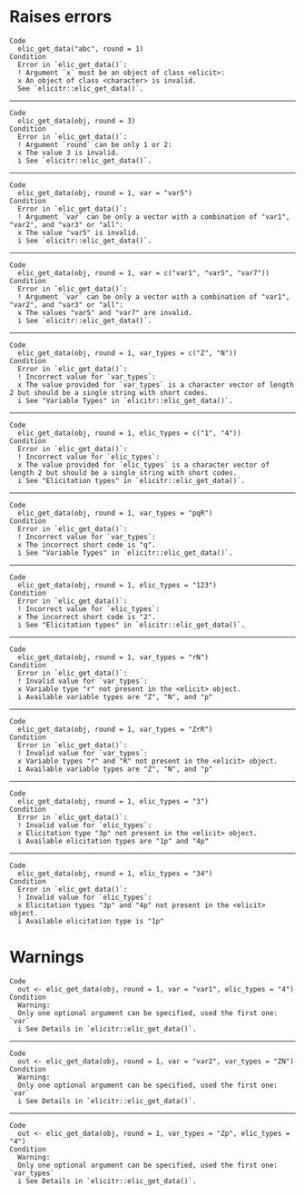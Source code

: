 # Raises errors

    Code
      elic_get_data("abc", round = 1)
    Condition
      Error in `elic_get_data()`:
      ! Argument `x` must be an object of class <elicit>:
      x An object of class <character> is invalid.
      See `elicitr::elic_get_data()`.

---

    Code
      elic_get_data(obj, round = 3)
    Condition
      Error in `elic_get_data()`:
      ! Argument `round` can be only 1 or 2:
      x The value 3 is invalid.
      i See `elicitr::elic_get_data()`.

---

    Code
      elic_get_data(obj, round = 1, var = "var5")
    Condition
      Error in `elic_get_data()`:
      ! Argument `var` can be only a vector with a combination of "var1", "var2", and "var3" or "all":
      x The value "var5" is invalid.
      i See `elicitr::elic_get_data()`.

---

    Code
      elic_get_data(obj, round = 1, var = c("var1", "var5", "var7"))
    Condition
      Error in `elic_get_data()`:
      ! Argument `var` can be only a vector with a combination of "var1", "var2", and "var3" or "all":
      x The values "var5" and "var7" are invalid.
      i See `elicitr::elic_get_data()`.

---

    Code
      elic_get_data(obj, round = 1, var_types = c("Z", "N"))
    Condition
      Error in `elic_get_data()`:
      ! Incorrect value for `var_types`:
      x The value provided for `var_types` is a character vector of length 2 but should be a single string with short codes.
      i See "Variable Types" in `elicitr::elic_get_data()`.

---

    Code
      elic_get_data(obj, round = 1, elic_types = c("1", "4"))
    Condition
      Error in `elic_get_data()`:
      ! Incorrect value for `elic_types`:
      x The value provided for `elic_types` is a character vector of length 2 but should be a single string with short codes.
      i See "Elicitation types" in `elicitr::elic_get_data()`.

---

    Code
      elic_get_data(obj, round = 1, var_types = "pqR")
    Condition
      Error in `elic_get_data()`:
      ! Incorrect value for `var_types`:
      x The incorrect short code is "q".
      i See "Variable Types" in `elicitr::elic_get_data()`.

---

    Code
      elic_get_data(obj, round = 1, elic_types = "123")
    Condition
      Error in `elic_get_data()`:
      ! Incorrect value for `elic_types`:
      x The incorrect short code is "2".
      i See "Elicitation types" in `elicitr::elic_get_data()`.

---

    Code
      elic_get_data(obj, round = 1, var_types = "rN")
    Condition
      Error in `elic_get_data()`:
      ! Invalid value for `var_types`:
      x Variable type "r" not present in the <elicit> object.
      i Available variable types are "Z", "N", and "p"

---

    Code
      elic_get_data(obj, round = 1, var_types = "ZrR")
    Condition
      Error in `elic_get_data()`:
      ! Invalid value for `var_types`:
      x Variable types "r" and "R" not present in the <elicit> object.
      i Available variable types are "Z", "N", and "p"

---

    Code
      elic_get_data(obj, round = 1, elic_types = "3")
    Condition
      Error in `elic_get_data()`:
      ! Invalid value for `elic_types`:
      x Elicitation type "3p" not present in the <elicit> object.
      i Available elicitation types are "1p" and "4p"

---

    Code
      elic_get_data(obj, round = 1, elic_types = "34")
    Condition
      Error in `elic_get_data()`:
      ! Invalid value for `elic_types`:
      x Elicitation types "3p" and "4p" not present in the <elicit> object.
      i Available elicitation type is "1p"

# Warnings

    Code
      out <- elic_get_data(obj, round = 1, var = "var1", elic_types = "4")
    Condition
      Warning:
      Only one optional argument can be specified, used the first one: `var`
      i See Details in `elicitr::elic_get_data()`.

---

    Code
      out <- elic_get_data(obj, round = 1, var = "var2", var_types = "ZN")
    Condition
      Warning:
      Only one optional argument can be specified, used the first one: `var`
      i See Details in `elicitr::elic_get_data()`.

---

    Code
      out <- elic_get_data(obj, round = 1, var_types = "Zp", elic_types = "4")
    Condition
      Warning:
      Only one optional argument can be specified, used the first one: `var_types`
      i See Details in `elicitr::elic_get_data()`.

